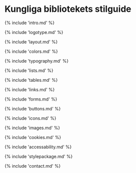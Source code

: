<h1 id="intro">Kungliga bibliotekets stilguide</h1>
{% include 'intro.md' %}

{% include 'logotype.md' %}

{% include 'layout.md' %}

{% include 'colors.md' %}

{% include 'typography.md' %}

{% include 'lists.md' %}

{% include 'tables.md' %}

{% include 'links.md' %}

{% include 'forms.md' %}

{% include 'buttons.md' %}

{% include 'icons.md' %}

{% include 'images.md' %}

{% include 'cookies.md' %}

{% include 'accessability.md' %}

{% include 'stylepackage.md' %}

{% include 'contact.md' %}
